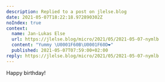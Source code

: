 ```yaml
---
description: Replied to a post on jlelse.blog
date: 2021-05-07T18:22:18.972890302Z
noIndex: true
context:
  name: Jan-Lukas Else
  url: https://jlelse.blog/micro/2021/05/2021-05-07-nymlb
  content: "Yummy \U0001F60B\U0001F60D❤️"
  published: 2021-05-07T07:59:00+02:00
reply: https://jlelse.blog/micro/2021/05/2021-05-07-nymlb
---
```


Happy birthday!

